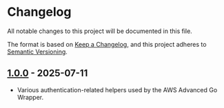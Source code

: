 # Changelog

All notable changes to this project will be documented in this file.

The format is based on [Keep a Changelog](https://keepachangelog.com/en/1.0.0/), and this project adheres to [Semantic Versioning](https://semver.org/#semantic-versioning-200).

## [1.0.0] - 2025-07-11
* Various authentication-related helpers used by the AWS Advanced Go Wrapper.

[1.0.0]: https://github.com/awslabs/aws-advanced-go-wrapper/releases/tag/auth-helpers/1.0.0
